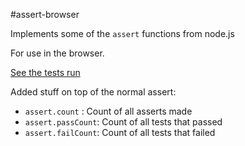 #assert-browser

Implements some of the `assert` functions from node.js

For use in the browser.

[See the tests run](http://assert.the.tl)


Added stuff on top of the normal assert:

* `assert.count` : Count of all asserts made
* `assert.passCount`: Count of all tests that passed
* `assert.failCount`: Count of all tests that failed
